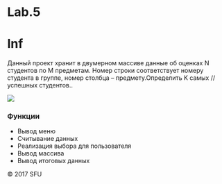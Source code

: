 # Lab.5
# Inf
<p>Данный проект хранит в двумерном массиве данные об оценках N студентов по M предметам. Номер строки соответствует номеру студента в группе, номер столбца – предмету.Определить K самых 
// успешных студентов..</p>
<img src="http://gospodaretsva.com/wp-content/uploads/2011/11/4-
21.png"/>
<br>
<h3>Функции</h3>
<ul>
 <li>Вывод меню</li>
 <li>Считывание данных</li>
 <li>Реализация выбора для пользователя</li>
 <li>Вывод массива</li>
 <li>Вывод итоговых данных</li>
</ul>
<p>© 2017 SFU</p>
